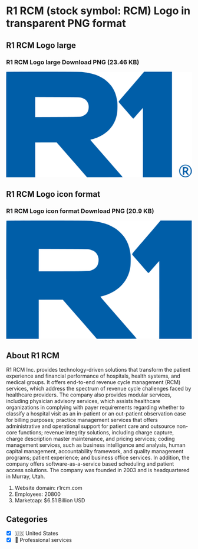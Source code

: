 # R1 RCM (stock symbol: RCM) Logo in transparent PNG format

## R1 RCM Logo large

### R1 RCM Logo large Download PNG (23.46 KB)

![R1 RCM Logo large Download PNG (23.46 KB)](/img/orig/RCM_BIG-d0c11098.png)

## R1 RCM Logo icon format

### R1 RCM Logo icon format Download PNG (20.9 KB)

![R1 RCM Logo icon format Download PNG (20.9 KB)](/img/orig/RCM-db988d15.png)

## About R1 RCM

R1 RCM Inc. provides technology-driven solutions that transform the patient experience and financial performance of hospitals, health systems, and medical groups. It offers end-to-end revenue cycle management (RCM) services, which address the spectrum of revenue cycle challenges faced by healthcare providers. The company also provides modular services, including physician advisory services, which assists healthcare organizations in complying with payer requirements regarding whether to classify a hospital visit as an in-patient or an out-patient observation case for billing purposes; practice management services that offers administrative and operational support for patient care and outsource non-core functions; revenue integrity solutions, including charge capture, charge description master maintenance, and pricing services; coding management services, such as business intelligence and analysis, human capital management, accountability framework, and quality management programs; patient experience; and business office services. In addition, the company offers software-as-a-service based scheduling and patient access solutions. The company was founded in 2003 and is headquartered in Murray, Utah.

1. Website domain: r1rcm.com
2. Employees: 20800
3. Marketcap: $6.51 Billion USD


## Categories
- [x] 🇺🇸 United States
- [x] 💼 Professional services
